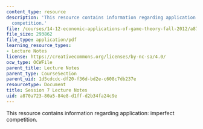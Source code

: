 ```yaml
---
content_type: resource
description: 'This resource contains information regarding application: imperfect
  competition.'
file: /courses/14-12-economic-applications-of-game-theory-fall-2012/a870a72380a584e8d1ffd2b34fa24c9e_MIT14_12F12_chapter7.pdf
file_size: 293862
file_type: application/pdf
learning_resource_types:
- Lecture Notes
license: https://creativecommons.org/licenses/by-nc-sa/4.0/
ocw_type: OCWFile
parent_title: Lecture Notes
parent_type: CourseSection
parent_uid: 1d5cdcdc-df20-f36d-bd2e-c608c7db237e
resourcetype: Document
title: Session 7 Lecture Notes
uid: a870a723-80a5-84e8-d1ff-d2b34fa24c9e
---
```

This resource contains information regarding application: imperfect competition.